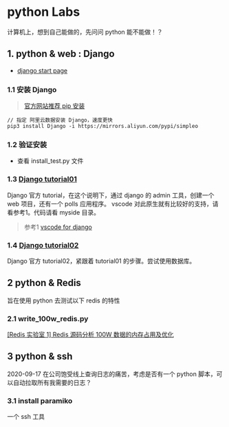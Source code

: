 # python Labs
计算机上，想到自己能做的，先问问 python 能不能做！？

## 1. python & web : Django
* [django start page](https://www.djangoproject.com/start/)

### 1.1 安装 Django

> [官方网站推荐 pip 安装](https://docs.djangoproject.com/en/3.1/topics/install/#installing-official-release)

```shell
// 指定 阿里云数据安装 Django，速度更快
pip3 install Django -i https://mirrors.aliyun.com/pypi/simpleo
```

### 1.2 验证安装

* 查看 install_test.py 文件

### 1.3 [Django tutorial01](https://docs.djangoproject.com/en/3.1/intro/tutorial01/)

Django 官方 tutorial，在这个说明下，通过 django 的 admin 工具，创建一个 web 项目，还有一个 polls 应用程序。 vscode 对此原生就有比较好的支持，请看参考1。代码请看 myside 目录。

> 参考1 [vscode for django](https://code.visualstudio.com/docs/python/tutorial-django)

### 1.4 [Django tutorial02](https://docs.djangoproject.com/en/3.1/intro/tutorial02/)

Django 官方 tutorial02，紧跟着 tutorial01 的步骤。尝试使用数据库。

## 2 python & Redis

旨在使用 python 去测试以下 redis 的特性

### 2.1 write_100w_redis.py

[[Redis 实验室 1] Redis 源码分析 100W 数据的内存占用及优化](https://juejin.im/post/6868666173123198984)

## 3 python & ssh

2020-09-17 在公司饱受线上查询日志的痛苦，考虑是否有一个 python 脚本，可以自动拉取所有我需要的日志？

### 3.1 install paramiko
一个 ssh 工具